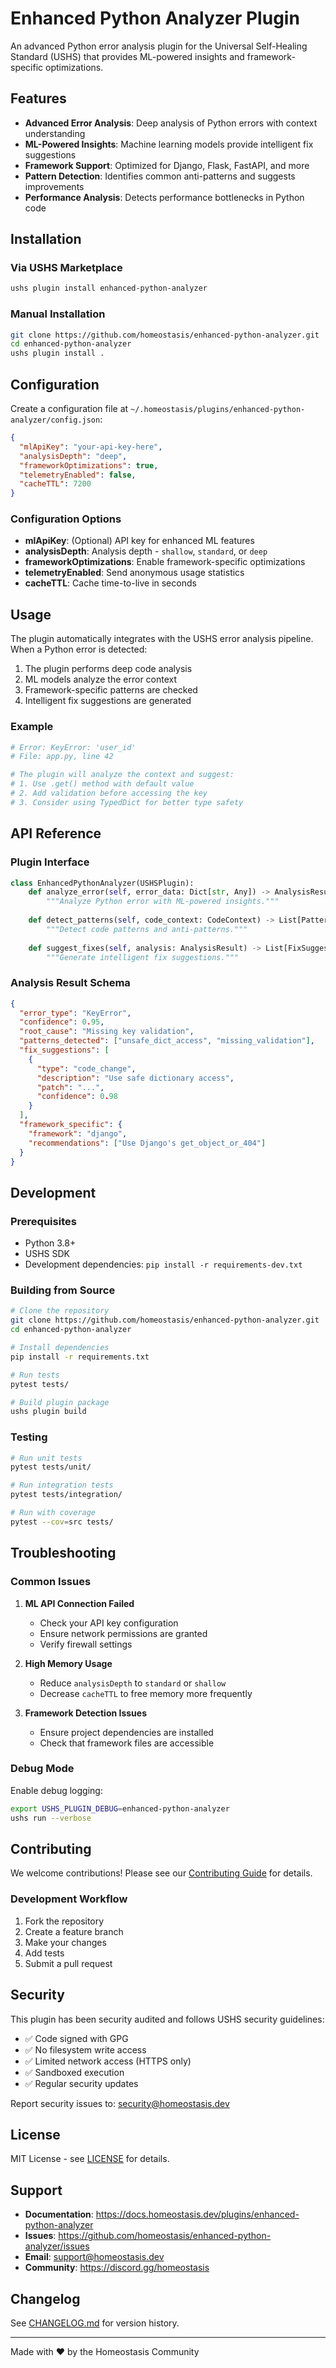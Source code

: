 # Enhanced Python Analyzer Plugin

An advanced Python error analysis plugin for the Universal Self-Healing Standard (USHS) that provides ML-powered insights and framework-specific optimizations.

## Features

- **Advanced Error Analysis**: Deep analysis of Python errors with context understanding
- **ML-Powered Insights**: Machine learning models provide intelligent fix suggestions
- **Framework Support**: Optimized for Django, Flask, FastAPI, and more
- **Pattern Detection**: Identifies common anti-patterns and suggests improvements
- **Performance Analysis**: Detects performance bottlenecks in Python code

## Installation

### Via USHS Marketplace

```bash
ushs plugin install enhanced-python-analyzer
```

### Manual Installation

```bash
git clone https://github.com/homeostasis/enhanced-python-analyzer.git
cd enhanced-python-analyzer
ushs plugin install .
```

## Configuration

Create a configuration file at `~/.homeostasis/plugins/enhanced-python-analyzer/config.json`:

```json
{
  "mlApiKey": "your-api-key-here",
  "analysisDepth": "deep",
  "frameworkOptimizations": true,
  "telemetryEnabled": false,
  "cacheTTL": 7200
}
```

### Configuration Options

- **mlApiKey**: (Optional) API key for enhanced ML features
- **analysisDepth**: Analysis depth - `shallow`, `standard`, or `deep`
- **frameworkOptimizations**: Enable framework-specific optimizations
- **telemetryEnabled**: Send anonymous usage statistics
- **cacheTTL**: Cache time-to-live in seconds

## Usage

The plugin automatically integrates with the USHS error analysis pipeline. When a Python error is detected:

1. The plugin performs deep code analysis
2. ML models analyze the error context
3. Framework-specific patterns are checked
4. Intelligent fix suggestions are generated

### Example

```python
# Error: KeyError: 'user_id'
# File: app.py, line 42

# The plugin will analyze the context and suggest:
# 1. Use .get() method with default value
# 2. Add validation before accessing the key
# 3. Consider using TypedDict for better type safety
```

## API Reference

### Plugin Interface

```python
class EnhancedPythonAnalyzer(USHSPlugin):
    def analyze_error(self, error_data: Dict[str, Any]) -> AnalysisResult:
        """Analyze Python error with ML-powered insights."""
        
    def detect_patterns(self, code_context: CodeContext) -> List[Pattern]:
        """Detect code patterns and anti-patterns."""
        
    def suggest_fixes(self, analysis: AnalysisResult) -> List[FixSuggestion]:
        """Generate intelligent fix suggestions."""
```

### Analysis Result Schema

```json
{
  "error_type": "KeyError",
  "confidence": 0.95,
  "root_cause": "Missing key validation",
  "patterns_detected": ["unsafe_dict_access", "missing_validation"],
  "fix_suggestions": [
    {
      "type": "code_change",
      "description": "Use safe dictionary access",
      "patch": "...",
      "confidence": 0.98
    }
  ],
  "framework_specific": {
    "framework": "django",
    "recommendations": ["Use Django's get_object_or_404"]
  }
}
```

## Development

### Prerequisites

- Python 3.8+
- USHS SDK
- Development dependencies: `pip install -r requirements-dev.txt`

### Building from Source

```bash
# Clone the repository
git clone https://github.com/homeostasis/enhanced-python-analyzer.git
cd enhanced-python-analyzer

# Install dependencies
pip install -r requirements.txt

# Run tests
pytest tests/

# Build plugin package
ushs plugin build
```

### Testing

```bash
# Run unit tests
pytest tests/unit/

# Run integration tests
pytest tests/integration/

# Run with coverage
pytest --cov=src tests/
```

## Troubleshooting

### Common Issues

1. **ML API Connection Failed**
   - Check your API key configuration
   - Ensure network permissions are granted
   - Verify firewall settings

2. **High Memory Usage**
   - Reduce `analysisDepth` to `standard` or `shallow`
   - Decrease `cacheTTL` to free memory more frequently

3. **Framework Detection Issues**
   - Ensure project dependencies are installed
   - Check that framework files are accessible

### Debug Mode

Enable debug logging:

```bash
export USHS_PLUGIN_DEBUG=enhanced-python-analyzer
ushs run --verbose
```

## Contributing

We welcome contributions! Please see our [Contributing Guide](CONTRIBUTING.md) for details.

### Development Workflow

1. Fork the repository
2. Create a feature branch
3. Make your changes
4. Add tests
5. Submit a pull request

## Security

This plugin has been security audited and follows USHS security guidelines:

- ✅ Code signed with GPG
- ✅ No filesystem write access
- ✅ Limited network access (HTTPS only)
- ✅ Sandboxed execution
- ✅ Regular security updates

Report security issues to: security@homeostasis.dev

## License

MIT License - see [LICENSE](LICENSE) for details.

## Support

- **Documentation**: https://docs.homeostasis.dev/plugins/enhanced-python-analyzer
- **Issues**: https://github.com/homeostasis/enhanced-python-analyzer/issues
- **Email**: support@homeostasis.dev
- **Community**: https://discord.gg/homeostasis

## Changelog

See [CHANGELOG.md](CHANGELOG.md) for version history.

---

Made with ❤️ by the Homeostasis Community